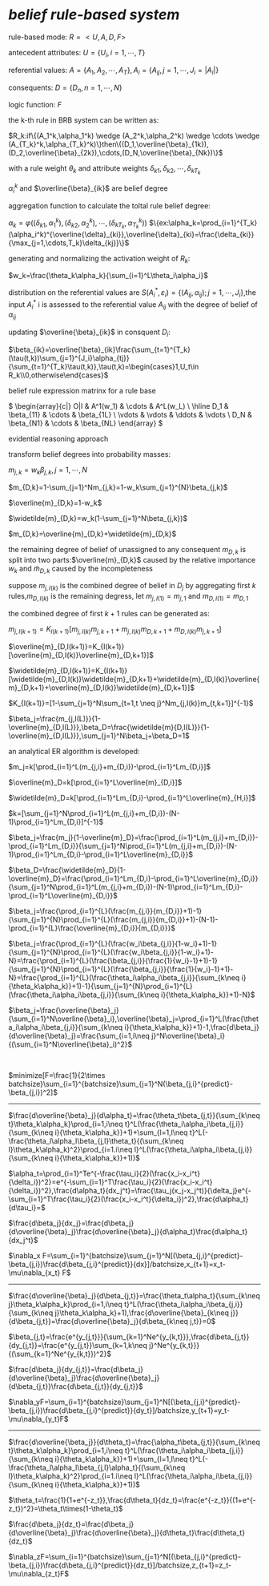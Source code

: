 # _belief rule-based system_

rule-based mode: $R=<U,A,D,F>$

antecedent attributes: $U=\{U_i,i=1,\cdots,T\}$  

referential values: $A=\{A_1,A_2,\cdots,A_T\},A_i=\{A_{ij},j=1,\cdots,J_i=|A_i|\}$

consequents: $D=\{D_n,n=1,\cdots,N\}$

logic function: $F$

the k-th rule in BRB system can be written as:

$R_k:if\{(A_1^k,\alpha_1^k) \wedge (A_2^k,\alpha_2^k) \wedge \cdots \wedge (A_{T_k}^k,\alpha_{T_k}^k)\}then\{(D_1,\overline{\beta}_{1k}),(D_2,\overline{\beta}_{2k}),\cdots,(D_N,\overline{\beta}_{Nk})\}$

with a rule weight $\theta_k$
and attribute weights $\delta_{k1},\delta_{k2},\cdots,\delta_{kT_k}$

$\alpha_i^k$ and $\overline{\beta}_{ik}$ are belief degree

aggregation function to calculate the toltal rule belief degree:

$\alpha_k=\varphi((\delta_{k1},\alpha_1^k),(\delta_{k2},\alpha_2^k),\cdots,(\delta_{kT_k},\alpha_{T_k}^k))$
$\{ex:\alpha_k=\prod_{i=1}^{T_k}(\alpha_i^k)^{\overline{\delta}_{ki}},\overline{\delta}_{ki}=\frac{\delta_{ki}}{\max_{j=1,\cdots,T_k}\delta_{kj}}\}$

generating and normalizing the activation weight of $R_k$:

$w_k=\frac{\theta_k\alpha_k}{\sum_{i=1}^L\theta_i\alpha_i}$

distribution on the referential values are $S(A_i^*,\varepsilon_i)=\{(A_{ij},\alpha_{ij});j=1,\cdots,J_i\}$,the input $A_i^*$
i is assessed to the referential value
$A_{ij}$ with the degree of belief of $\alpha_{ij}$

updating $\overline{\beta}_{ik}$ in consquent $D_i$:

$\beta_{ik}=\overline{\beta}_{ik}\frac{\sum_{t=1}^{T_k}(\tau(t,k))\sum_{j=1}^{J_i}\alpha_{tj}}{\sum_{t=1}^{T_k}\tau(t,k)},\tau(t,k)=\begin{cases}1,U_t\in R_k\\0,otherwise\end{cases}$

belief rule expression matrinx for a rule base

$
\begin{array}{c|}
O|I & A^1(w_1) & \cdots & A^L(w_L) \\
\hline
D_1 & \beta_{11} & \cdots & \beta_{1L} \\
\vdots & \vdots & \ddots & \vdots \\
D_N & \beta_{N1} & \cdots & \beta_{NL}
\end{array}
$

evidential reasoning approach

transform belief degrees into probability masses:

$m_{j,k}=w_k\beta_{j,k},j=1,\cdots,N$

$m_{D,k}=1-\sum_{j=1}^Nm_{j,k}=1-w_k\sum_{j=1}^{N}\beta_{j,k}$

$\overline{m}_{D,k}=1-w_k$

$\widetilde{m}_{D,k}=w_k(1-\sum_{j=1}^N\beta_{j,k})$

$m_{D,k}=\overline{m}_{D,k}+\widetilde{m}_{D,k}$

the remaining degree of belief of unassigned to any consequent $m_{D,k}$ is split into two parts:$\overline{m}_{D,k}$ caused by the relative importance $w_k$ and $\widetilde{m}_{D,k}$ caused by the incompleteness

suppose $m_{j,I(k)}$ is the combined degree of belief in $D_j$ by aggregating first $k$ rules,$m_{D,I(k)}$ is the remaining degress, let $m_{j,I(1)}=m_{j,1}$ and $m_{D,I(1)}=m_{D,1}$

the combined degree of first $k+1$ rules can be generated as:

$m_{j,I(k+1)}=K_{I(k+1)}[m_{j,I(k)}m_{j,k+1}+m_{j,I(k)}m_{D,k+1}+m_{D,I(k)}m_{j,k+1}]$

$\overline{m}_{D,I(k+1)}=K_{I(k+1)}[\overline{m}_{D,I(k)}\overline{m}_{D,k+1}]$

$\widetilde{m}_{D,I(k+1)}=K_{I(k+1)}[\widetilde{m}_{D,I(k)}\widetilde{m}_{D,k+1}+\widetilde{m}_{D,I(k)}\overline{m}_{D,k+1}+\overline{m}_{D,I(k)}\widetilde{m}_{D,k+1}]$

$K_{I(k+1)}=[1-\sum_{j=1}^N\sum_{t=1,t \neq j}^Nm_{j,I(k)}m_{t,k+1}]^{-1}$

$\beta_j=\frac{m_{j,I(L)}}{1-\overline{m}_{D,I(L)}},\beta_D=\frac{\widetilde{m}{D,I(L)}}{1-\overline{m}_{D,I(L)}},\sum_{j=1}^N\beta_j+\beta_D=1$

an analytical ER algorithm is developed:

$m_j=k[\prod_{i=1}^L(m_{j,i}+m_{D,i})-\prod_{i=1}^Lm_{D,i}]$

$\overline{m}_D=k[\prod_{i=1}^L\overline{m}_{D,i}]$

$\widetilde{m}_D=k[\prod_{i=1}^Lm_{D,i}-\prod_{i=1}^L\overline{m}_{H,i}]$

$k=[\sum_{j=1}^N\prod_{i=1}^L(m_{j,i}+m_{D,i})-(N-1)\prod_{i=1}^Lm_{D,i}]^{-1}$

$\beta_j=\frac{m_j}{1-\overline{m}_D}=\frac{\prod_{i=1}^L(m_{j,i}+m_{D,i})-\prod_{i=1}^Lm_{D,i}}{\sum_{j=1}^N\prod_{i=1}^L(m_{j,i}+m_{D,i})-(N-1)\prod_{i=1}^Lm_{D,i}-\prod_{i=1}^L\overline{m}_{D,i}}$

$\beta_D=\frac{\widetilde{m}_D}{1-\overline{m}_D}=\frac{\prod_{i=1}^Lm_{D,i}-\prod_{i=1}^L\overline{m}_{D,i}}{\sum_{j=1}^N\prod_{i=1}^L(m_{j,i}+m_{D,i})-(N-1)\prod_{i=1}^Lm_{D,i}-\prod_{i=1}^L\overline{m}_{D,i}}$

$\beta_j=\frac{\prod_{i=1}^{L}(\frac{m_{j,i}}{m_{D,i}}+1)-1}{\sum_{j=1}^{N}\prod_{i=1}^{L}(\frac{m_{j,i}}{m_{D,i}}+1)-(N-1)-\prod_{i=1}^{L}\frac{\overline{m}_{D,i}}{m_{D,i}}}$

$\beta_j=\frac{\prod_{i=1}^{L}(\frac{w_i\beta_{j,i}}{1-w_i}+1)-1}{\sum_{j=1}^{N}\prod_{i=1}^{L}(\frac{w_i\beta_{j,i}}{1-w_i}+1)-N}=\frac{\prod_{i=1}^{L}(\frac{\beta_{j,i}}{\frac{1}{w_i}-1}+1)-1}{\sum_{j=1}^{N}\prod_{i=1}^{L}(\frac{\beta_{j,i}}{\frac{1}{w_i}-1}+1)-N}=\frac{\prod_{i=1}^{L}(\frac{\theta_i\alpha_i\beta_{j,i}}{\sum_{k\neq i}{\theta_k\alpha_k}}+1)-1}{\sum_{j=1}^{N}\prod_{i=1}^{L}(\frac{\theta_i\alpha_i\beta_{j,i}}{\sum_{k\neq i}{\theta_k\alpha_k}}+1)-N}$

$\beta_j=\frac{\overline{\beta}_j}{\sum_{i=1}^N\overline{\beta}_i},\overline{\beta}_j=\prod_{i=1}^L(\frac{\theta_i\alpha_i\beta_{j,i}}{\sum_{k\neq i}{\theta_k\alpha_k}}+1)-1,\frac{d\beta_j}{d\overline{\beta}_j}=\frac{\sum_{i=1,i\neq j}^N\overline{\beta}_i}{(\sum_{i=1}^N\overline{\beta}_i)^2}$

&nbsp;

$minimize[F=\frac{1}{2\times batchsize}\sum_{i=1}^{batchsize}\sum_{j=1}^N(\beta_{j,i}^{predict}-\beta_{j,i})^2]$
___

$\frac{d\overline{\beta}_j}{d\alpha_t}=\frac{\theta_t\beta_{j,t}}{\sum_{k\neq t}\theta_k\alpha_k}\prod_{i=1,i\neq t}^L(\frac{\theta_i\alpha_i\beta_{j,i}}{\sum_{k\neq i}{\theta_k\alpha_k}}+1)+\sum_{l=1,l\neq t}^L(-\frac{\theta_l\alpha_l\beta_{j,l}\theta_t}{(\sum_{k\neq l}\theta_k\alpha_k)^2}\prod_{i=1.i\neq l}^L(\frac{\theta_i\alpha_i\beta_{j,i}}{\sum_{k\neq i}{\theta_k\alpha_k}}+1))$

$\alpha_t=\prod_{i=1}^Te^{-\frac{\tau_i}{2}(\frac{x_i-x_i^t}{\delta_i})^2}=e^{-\sum_{i=1}^T\frac{\tau_i}{2}(\frac{x_i-x_i^t}{\delta_i})^2},\frac{d\alpha_t}{dx_j^t}=\frac{\tau_j(x_j-x_j^t)}{\delta_j}e^{-\sum_{i=1}^T\frac{\tau_i}{2}(\frac{x_i-x_i^t}{\delta_i})^2},\frac{d\alpha_t}{d\tau_i}=$

$\frac{d\beta_j}{dx_j}=\frac{d\beta_j}{d\overline{\beta}_j}\frac{d\overline{\beta}_j}{d\alpha_t}\frac{d\alpha_t}{dx_j^t}$

$\nabla_x F=\sum_{i=1}^{batchsize}\sum_{j=1}^N[(\beta_{j,i}^{predict}-\beta_{j,i})\frac{d\beta_{j,i}^{predict}}{dx}]/batchsize,x_{t+1}=x_t-\mu\nabla_{x_t} F$

___

$\frac{d\overline{\beta}_j}{d\beta_{j,t}}=\frac{\theta_t\alpha_t}{\sum_{k\neq j}\theta_k\alpha_k}\prod_{i=1,i\neq t}^L(\frac{\theta_i\alpha_i\beta_{j,i}}{\sum_{k\neq j}\theta_k\alpha_k}+1),\frac{d\overline{\beta}_{k\neq j}}{d\beta_{j,t}}=\frac{d\overline{\beta}_j}{d\beta_{k\neq j,t}}=0$

$\beta_{j,t}=\frac{e^{y_{j,t}}}{\sum_{k=1}^Ne^{y_{k,t}}},\frac{d\beta_{j,t}}{dy_{j,t}}=\frac{e^{y_{j,t}}\sum_{k=1,k\neq j}^Ne^{y_{k,t}}}{(\sum_{k=1}^Ne^{y_{k,t}})^2}$

$\frac{d\beta_j}{dy_{j,t}}=\frac{d\beta_j}{d\overline{\beta}_j}\frac{d\overline{\beta}_j}{d\beta_{j,t}}\frac{d\beta_{j,t}}{dy_{j,t}}$

$\nabla_yF=\sum_{i=1}^{batchsize}\sum_{j=1}^N[(\beta_{j,i}^{predict}-\beta_{j,i})\frac{d\beta_{j,i}^{predict}}{dy_t}]/batchsize,y_{t+1}=y_t-\mu\nabla_{y_t}F$

___


$\frac{d\overline{\beta_j}}{d\theta_t}=\frac{\alpha_t\beta_{j,t}}{\sum_{k\neq t}\theta_k\alpha_k}\prod_{i=1,i\neq t}^L(\frac{\theta_i\alpha_i\beta_{j,i}}{\sum_{k\neq i}{\theta_k\alpha_k}}+1)+\sum_{l=1,l\neq t}^L(-\frac{\theta_l\alpha_l\beta_{j,l}\alpha_t}{(\sum_{k\neq l}\theta_k\alpha_k)^2}\prod_{i=1.i\neq l}^L(\frac{\theta_i\alpha_i\beta_{j,i}}{\sum_{k\neq i}{\theta_k\alpha_k}}+1))$

$\theta_t=\frac{1}{1+e^{-z_t}},\frac{d\theta_t}{dz_t}=\frac{e^{-z_t}}{(1+e^{-z_t})^2}=\theta_t\times(1-\theta_t)$

$\frac{d\beta_j}{dz_t}=\frac{d\beta_j}{d\overline{\beta}_j}\frac{d\overline{\beta}_j}{d\theta_t}\frac{d\theta_t}{dz_t}$

$\nabla_zF=\sum_{i=1}^{batchsize}\sum_{j=1}^N[(\beta_{j,i}^{predict}-\beta_{j,i})\frac{d\beta_{j,i}^{predict}}{dz_t}]/batchsize,z_{t+1}=z_t-\mu\nabla_{z_t}F$